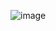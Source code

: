 ![image](https://gxm-ecommerce.oss-cn-shenzhen.aliyuncs.com/user_upload/rc-upload-1547213682422-6.png)
